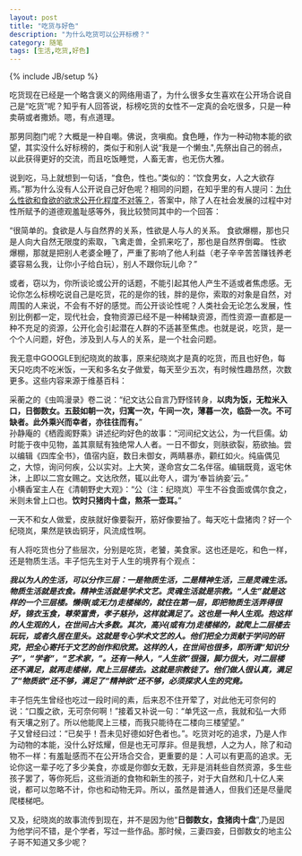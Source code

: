 ```yaml
---
layout: post
title: "吃货与好色"
description: "为什么吃货可以公开标榜？"
category: 随笔
tags: [生活,吃货,好色]
---
```

{% include JB/setup %}

吃货现在已经是一个略含褒义的网络用语了，为什么很多女生喜欢在公开场合说自己是“吃货”呢？知乎有人回答说，标榜吃货的女性不一定真的会吃很多，只是一种卖萌或者撒娇。嗯，有点道理。   

那男同胞门呢？大概是一种自嘲。佛说，贪嗔痴。食色睡，作为一种动物本能的欲望，其实没什么好标榜的，类似于和别人说“我是一个懒虫.",先祭出自己的弱点，以此获得更好的交流，而且吃饭睡觉，人畜无害，也无伤大雅。

说到吃，马上就想到一句话，“食色，性也。”类似的：“饮食男女，人之大欲存焉。”那为什么没有人公开说自己好色呢？相同的问题，在知乎里的有人提问：[为什么性欲和食欲的欲求公开化程度不对等？](http://www.zhihu.com/question/20385013)，答案中，除了人在社会发展的过程中对性所赋予的道德观羞耻感等外，我比较赞同其中的一个回答：   

“很简单的。食欲是人与自然界的关系，性欲是人与人的关系。
食欲爆棚，那也只是人向大自然无限度的索取，飞禽走兽，全抓来吃了，那也是自然界倒霉。
性欲爆棚，那就是把别人老婆全睡了，严重了影响了他人利益（老子辛辛苦苦赚钱养老婆容易么我，让你小子给白玩），别人不跟你玩儿命？”  
 
或者，窃以为，你所谈论或公开的话题，不能引起其他人产生不适或者焦虑感。无论你怎么标榜吃说自己是吃货，花的是你的钱，胖的是你，索取的对象是自然，对周围的人来说，不会有不好的感觉。而公开谈论性呢？人类社会无论怎么发展，性别比例都一定，现代社会，食物资源已经不是一种稀缺资源，而性资源一直都是一种不充足的资源，公开化会引起潜在人群的不适甚至焦虑。也就是说，吃货，是一个个人问题，好色，涉及到人与人的关系，是一个社会问题。
   
我无意中GOOGLE到纪晓岚的故事，原来纪晓岚才是真的吃货，而且也好色，每天只吃肉不吃米饭，一天和多名女子做爱，每天至少五次，有时候性趣昂然，次数更多。这些内容来源于维基百科：  
 
采蘅之的《虫鸣漫录》卷二说：“纪文达公自言乃野怪转身，**以肉为饭，无粒米入口，日御数女。五鼓如朝一次，归寓一次，午间一次，薄暮一次，临卧一次。不可缺者。此外乘兴而幸者，亦往往而有。**”   
孙静庵的《栖霞阁野乘》讲述纪昀好色的故事：“河间纪文达公，为一代巨儒。幼时能于夜中见物，盖其禀赋有独绝常人人者。一日不御女，则肤欲裂，筋欲抽。尝以编辑《四库全书》，值宿内庭，数日未御女，两睛暴赤，颧红如火。纯庙偶见之，大惊，询问何疾，公以实对。上大笑，遂命宫女二名伴宿。编辑既竟，返宅休沐，上即以二宫女赐之。文达欣然，辄以此夸人，谓为‘奉旨纳妾’云。”    
小横香室主人在《清朝野史大观》：“公（注：纪晓岚）平生不谷食面或偶尔食之，米则未曾上口也。**饮时只猪肉十盘，熬茶一壶耳。**”  
 
一天不和女人做爱，皮肤就好像要裂开，筋好像要抽了。每天吃十盘猪肉？好一个纪晓岚，果然是铁齿铜牙，风流成性啊。   

有人将吃货也分了些层次，分别是吃货，老饕，美食家。这也还是吃，和色一样，还是物质生活。丰子恺先生对于人生的境界有个观点： 
  
___我以为人的生活，可以分作三层：一是物质生活，二是精神生活，三是灵魂生活。物质生活就是衣食。精神生活就是学术文艺。灵魂生活就是宗教。“人生”就是这样的一个三层楼。懒得(或无力)走楼梯的，就住在第一层，即把物质生活弄得很好，锦衣玉食，尊荣富贵，孝子慈孙，这样就满足了。这也是一种人生观。抱这样的人生观的人，在世间占大多数。其次，高兴(或有力)走楼梯的，就爬上二层楼去玩玩，或者久居在里头。这就是专心学术文艺的人。他们把全力贡献于学问的研究，把全心寄托于文艺的创作和欣赏。这样的人，在世间也很多，即所谓“知识分子”，“学者”，“艺术家，”。还有一种人，“人生欲”很强，脚力很大，对二层楼还不满足，就再走楼梯，爬上三层楼去。这就是宗教徒了。他们做人很认真，满足了“物质欲”还不够，满足了“精神欲”还不够，必须探求人生的究竟。___   

丰子恺先生曾经也吃过一段时间的素，后来忍不住开荤了，对此他无可奈何的说：“口腹之欲，无可奈何啊！”接着又补说一句：“单凭这一点，我就和弘一大师有天壤之别了。所以他能爬上三楼，而我只能待在二楼向三楼望望。”   
子又曾经曰过：“已矣乎！吾未见好德如好色者也。”。吃货对吃的追求，乃是人作为动物的本能，没什么好炫耀，但是也无可厚非。但是我想，人之为人，除了和动物不一样：有羞耻感而不在公开场合交合，更重要的是：人可以有更高的追求。无论你这一辈子吃了多少美食，亦或是你御女无数，无非是消耗些自然资源，多生些孩子罢了，等你死后，这些消逝的食物和新生的孩子，对于大自然和几十亿人来说，都可以忽略不计，你也和动物无异。所以，虽然是普通人，但我们还是尽量爬爬楼梯吧。

又及，纪晓岚的故事流传到现在，并不是因为他“**日御数女，食猪肉十盘**”,乃是因为他学问不错，是个学者，写过一些作品。那时候，三妻四妾，日御数女的地主公子哥不知道又多少呢？
